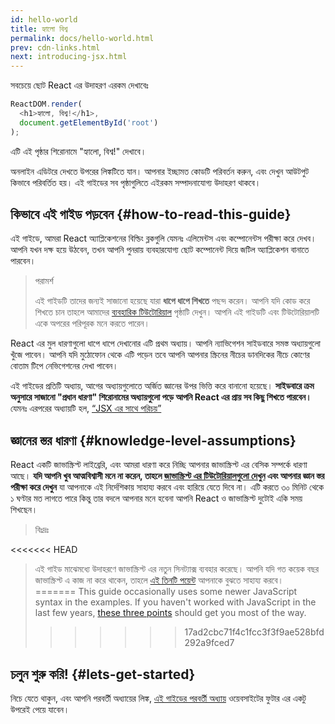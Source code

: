 ```yaml
---
id: hello-world
title: হ্যালো বিশ্ব
permalink: docs/hello-world.html
prev: cdn-links.html
next: introducing-jsx.html
---
```


সবচেয়ে ছোট React এর উদাহরণ এরকম দেখাবেঃ

```js
ReactDOM.render(
  <h1>হ্যালো, বিশ্ব!</h1>,
  document.getElementById('root')
);
```

এটি এই পৃষ্ঠার শিরোনামে "হ্যালো, বিশ্ব!" দেখাবে।

[](codepen://hello-world)

অনলাইন এডিটরে দেখতে উপরের লিঙ্কটিতে যান। আপনার ইচ্ছামত কোডটি পরিবর্তন করুন, এবং দেখুন আউটপুট কিভাবে পরিবর্তিত হয়। এই গাইডের সব পৃষ্ঠাগুলিতে এইরকম সম্পাদনাযোগ্য উদাহরণ থাকবে।


## কিভাবে এই গাইড পড়বেন {#how-to-read-this-guide}

এই গাইডে, আমরা React অ্যাপ্লিকেশনের বিল্ডিং ব্লকগুলি যেমনঃ এলিমেন্টস এবং কম্পোনেন্টস পরীক্ষা করে দেখব। আপনি যখন দক্ষ হয়ে উঠবেন, তখন আপনি পুনরায় ব্যবহারযোগ্য ছোট কম্পোনেন্ট দিয়ে জটিল অ্যাপ্লিকেশন বানাতে পারবেন।

>পরামর্শ
>
>এই গাইডটি তাদের জন্যই সাজানো হয়েছে যারা **ধাপে ধাপে শিখতে** পছন্দ করেন। আপনি যদি কোড করে শিখতে চান তাহলে আমাদের [ব্যবহারিক টিউটোরিয়াল](/tutorial/tutorial.html) পৃষ্ঠাটি দেখুন। আপনি এই গাইডটি এবং টিউটোরিয়ালটি একে অপরের পরিপূরক মনে করতে পারেন।

React এর মুল ধারণাগুলো ধাপে ধাপে দেখানোর এটি প্রথম অধ্যায়। আপনি ন্যাভিগেশন সাইডবারে সমস্ত অধ্যায়গুলো খুঁজে পাবেন। আপনি যদি মুঠোফোন থেকে এটি পড়েন তবে আপনি আপনার স্ক্রিনের নীচের ডানদিকের নীচে কোণের বোতাম টিপে নেভিগেশনের দেখা পাবেন।

এই গাইডের প্রতিটি অধ্যায়, আগের অধ্যায়গুলোতে অর্জিত জ্ঞানের উপর ভিত্তি করে বানানো হয়েছে। **সাইডবারে ক্রম অনুসারে সাজানো "প্রধান ধারণা" শিরোনামের অধ্যায়গুলো পড়ে আপনি React এর প্রায় সব কিছু শিখতে পারবেন।** যেমনঃ এরপরের অধ্যায়টি হল, [“JSX এর সাথে পরিচয়”](/docs/introducing-jsx.html)

## জ্ঞানের স্তর ধারণা {#knowledge-level-assumptions}

React একটি জাভাস্ক্রিপ্ট লাইব্রেরি, এবং আমরা ধারণা করে নিচ্ছি আপনার জাভাস্ক্রিপ্ট এর বেসিক সম্পর্কে ধারণা আছে। **যদি আপনি খুব আত্মবিশ্বাসী মনে না করেন, তাহলে [জাভাস্ক্রিপ্ট এর টিউটোরিয়ালগুলো দেখুন](https://developer.mozilla.org/en-US/docs/Web/JavaScript/A_re-introduction_to_JavaScript) এবং আপনার জ্ঞান স্তর পরীক্ষা করে দেখুন** যা আপনাকে এই নির্দেশিকায় সাহায্য করবে এবং হারিয়ে যেতে দিবে না। এটি করতে ৩০ মিনিট থেকে ১ ঘণ্টার মত লাগতে পারে কিন্তু তার বদলে আপনার মনে হবেনা আপনি React ও জাভাস্ক্রিপ্ট দুটোই একি সময় শিখছেন।

>বিঃদ্রঃ
>
<<<<<<< HEAD
> এই গাইড মাঝেমধ্যে উদাহরণে জাভাস্ক্রিপ্ট এর নতুন সিনট্যাক্স ব্যবহার করেছে। আপনি যদি গত কয়েক বছর জাভাস্ক্রিপ্ট এ কাজ না করে থাকেন, তাহলে [এই তিনটি পয়েন্ট](https://gist.github.com/gaearon/683e676101005de0add59e8bb345340c) আপনাকে বুঝতে সাহায্য করবে।
=======
>This guide occasionally uses some newer JavaScript syntax in the examples. If you haven't worked with JavaScript in the last few years, [these three points](https://gist.github.com/gaearon/683e676101005de0add59e8bb345340c) should get you most of the way.
>>>>>>> 17ad2cbc71f4c1fcc3f3f9ae528bfd292a9fced7


## চলুন শুরু করি! {#lets-get-started}
নিচে যেতে থাকুন, এবং আপনি পরবর্তী অধ্যায়ের লিঙ্ক, [এই গাইডের পরবর্তী অধ্যায়](/docs/introducing-jsx.html) ওয়েবসাইটের ফুটার এর একটু উপরেই পেয়ে যাবেন।


